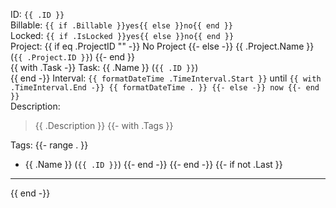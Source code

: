 ID: `{{ .ID }}`  
Billable: `{{ if .Billable }}yes{{ else }}no{{ end }}`  
Locked: `{{ if .IsLocked }}yes{{ else }}no{{ end }}`  
Project: {{ if eq .ProjectID "" -}}
  No Project
{{- else -}}
  {{ .Project.Name }} (`{{ .Project.ID }}`)
{{- end }}  
{{ with .Task -}}
Task: {{ .Name }} (`{{ .ID }}`)  
{{ end -}}
Interval: `{{ formatDateTime .TimeInterval.Start }}` until `{{ with .TimeInterval.End -}}
  {{ formatDateTime . }}
{{- else -}}
  now
{{- end }}`  
Description:
> {{ .Description }}
{{- with .Tags }}

Tags:
{{- range . }}
 * {{ .Name }} (`{{ .ID }}`)
{{- end -}}
{{- end -}}
{{- if not .Last }}
---
{{ end -}}
